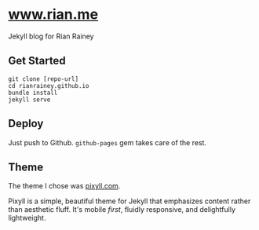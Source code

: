 # www.rian.me

Jekyll blog for Rian Rainey

## Get Started

```
git clone [repo-url]
cd rianrainey.github.io
bundle install
jekyll serve
```

## Deploy

Just push to Github. `github-pages` gem takes care of the rest.

## Theme

The theme I chose was [pixyll.com](http://www.pixyll.com).

Pixyll is a simple, beautiful theme for Jekyll that emphasizes content rather than aesthetic fluff. It's mobile _first_, fluidly responsive, and delightfully lightweight.

